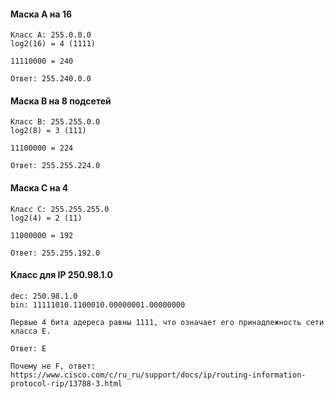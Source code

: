 #### Маска А на 16
```
Класс A: 255.0.0.0
log2(16) = 4 (1111)

11110000 = 240

Ответ: 255.240.0.0

```


#### Маска B на 8 подсетей
```
Класс В: 255.255.0.0
log2(8) = 3 (111)

11100000 = 224

Ответ: 255.255.224.0

```


#### Маска С на 4
```
Класс C: 255.255.255.0
log2(4) = 2 (11)

11000000 = 192

Ответ: 255.255.192.0

```


#### Класс для IP 250.98.1.0
```
dec: 250.98.1.0
bin: 11111010.1100010.00000001.00000000

Первые 4 бита адереса равны 1111, что означает его принадлежность сети класса Е.

Ответ: E

Почему не F, ответ: https://www.cisco.com/c/ru_ru/support/docs/ip/routing-information-protocol-rip/13788-3.html

```


